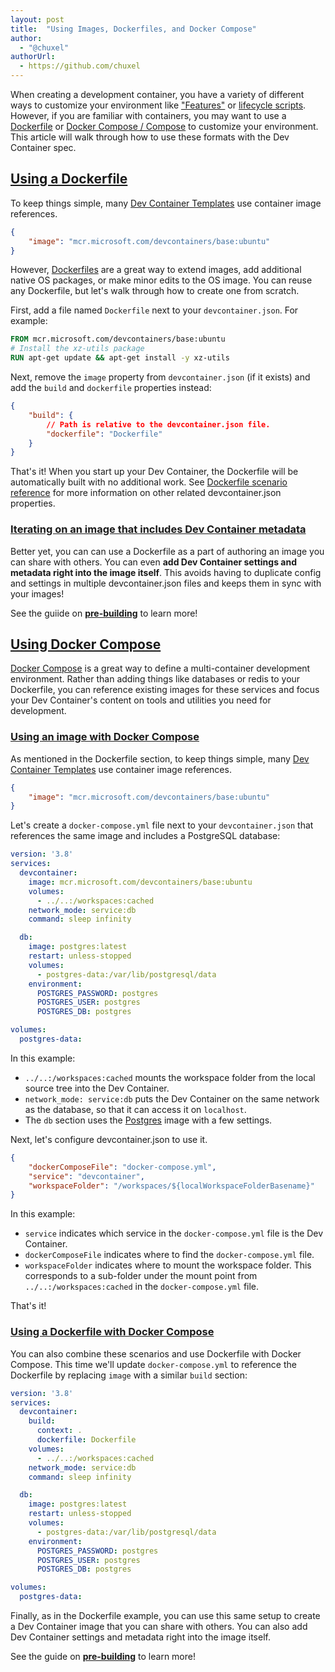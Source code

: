 ```yaml
---
layout: post
title:  "Using Images, Dockerfiles, and Docker Compose"
author:
  - "@chuxel"
authorUrl:
  - https://github.com/chuxel
---
```


When creating a development container, you have a variety of different ways to customize your environment like ["Features"](/features) or [lifecycle scripts](/implementors/json_reference/#lifecycle-scripts). However, if you are familiar with containers, you may want to use a [Dockerfile](/guide/dockerfile#dockerfile) or [Docker Compose / Compose](/guide/dockerfile#docker-compose) to customize your environment. This article will walk through how to use these formats with the Dev Container spec.

## <a href="#dockerfile" name="dockerfile" class="anchor">  Using a Dockerfile </a>

To keep things simple, many [Dev Container Templates](/templates) use container image references.

```json
{
    "image": "mcr.microsoft.com/devcontainers/base:ubuntu"
}
```

However, [Dockerfiles](https://docs.docker.com/engine/reference/builder/) are a great way to extend images, add additional native OS packages, or make minor edits to the OS image. You can reuse any Dockerfile, but let's walk through how to create one from scratch.

First, add a file named `Dockerfile` next to your `devcontainer.json`. For example:

```Dockerfile
FROM mcr.microsoft.com/devcontainers/base:ubuntu
# Install the xz-utils package
RUN apt-get update && apt-get install -y xz-utils
```

Next, remove the `image` property from `devcontainer.json` (if it exists) and add the `build` and `dockerfile` properties instead:

```json
{
    "build": {
        // Path is relative to the devcontainer.json file.
        "dockerfile": "Dockerfile"
    }
}
```

That's it! When you start up your Dev Container, the Dockerfile will be automatically built with no additional work. See [Dockerfile scenario reference](/implementors/json_reference/#image-specific) for more information on other related devcontainer.json properties.

### <a href="#dockerfile-image-iteration" name="dockerfile-image-iteration" class="anchor"> Iterating on an image that includes Dev Container metadata </a>

Better yet, you can can use a Dockerfile as a part of authoring an image you can share with others. You can even **add Dev Container settings and metadata right into the image itself**. This avoids having to duplicate config and settings in multiple devcontainer.json files and keeps them in sync with your images! 

See the guiide on **[pre-building](/_posts/2023-08-22-prebuild.md)** to learn more!

## <a href="#docker-compose" name="docker-compose" class="anchor">  Using Docker Compose </a>

[Docker Compose](https://docs.docker.com/compose/) is a great way to define a multi-container development environment. Rather than adding things like databases or redis to your Dockerfile, you can reference existing images for these services and focus your Dev Container's content on tools and utilities you need for development.

### <a href="#docker-compose-image" name="docker-compose-image" class="anchor"> Using an image with Docker Compose </a>

As mentioned in the Dockerfile section, to keep things simple, many [Dev Container Templates](/templates) use container image references.

```json
{
    "image": "mcr.microsoft.com/devcontainers/base:ubuntu"
}
```

Let's create a `docker-compose.yml` file next to your `devcontainer.json` that references the same image and includes a PostgreSQL database:

```yaml
version: '3.8'
services:
  devcontainer:
    image: mcr.microsoft.com/devcontainers/base:ubuntu
    volumes:
      - ../..:/workspaces:cached
    network_mode: service:db
    command: sleep infinity

  db:
    image: postgres:latest
    restart: unless-stopped
    volumes:
      - postgres-data:/var/lib/postgresql/data
    environment:
      POSTGRES_PASSWORD: postgres
      POSTGRES_USER: postgres
      POSTGRES_DB: postgres

volumes:
  postgres-data:
```

In this example:
-  `../..:/workspaces:cached` mounts the workspace folder from the local source tree into the Dev Container.
- `network_mode: service:db` puts the Dev Container on the same network as the database, so that it can access it on `localhost`.
- The `db` section uses the [Postgres](https://hub.docker.com/_/postgres) image with a few settings.

Next, let's configure devcontainer.json to use it.

```json
{
    "dockerComposeFile": "docker-compose.yml",
    "service": "devcontainer",
    "workspaceFolder": "/workspaces/${localWorkspaceFolderBasename}"
}
```

In this example:
- `service` indicates which service in the `docker-compose.yml` file is the Dev Container.
- `dockerComposeFile` indicates where to find the `docker-compose.yml` file.
- `workspaceFolder` indicates where to mount the workspace folder. This corresponds to a sub-folder under the mount point from `../..:/workspaces:cached` in the `docker-compose.yml` file.

That's it!

### <a href="#docker-compose-dockerfile" name="docker-compose-dockerfile" class="anchor"> Using a Dockerfile with Docker Compose </a>

You can also combine these scenarios and use Dockerfile with Docker Compose. This time we'll update `docker-compose.yml` to reference the Dockerfile by replacing `image` with a similar `build` section:

```yaml
version: '3.8'
services:
  devcontainer:
    build: 
      context: .
      dockerfile: Dockerfile
    volumes:
      - ../..:/workspaces:cached      
    network_mode: service:db
    command: sleep infinity

  db:
    image: postgres:latest
    restart: unless-stopped
    volumes:
      - postgres-data:/var/lib/postgresql/data
    environment:
      POSTGRES_PASSWORD: postgres
      POSTGRES_USER: postgres
      POSTGRES_DB: postgres

volumes:
  postgres-data:
```

Finally, as in the Dockerfile example, you can use this same setup to create a Dev Container image that you can share with others. You can also add Dev Container settings and metadata right into the image itself. 

See the guide on **[pre-building](/_posts/2023-08-22-prebuild.md)** to learn more!